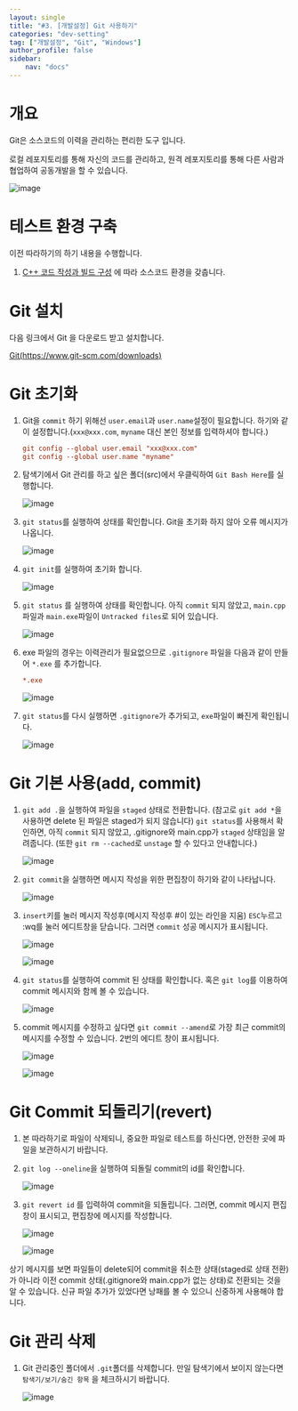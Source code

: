 ```yaml
---
layout: single
title: "#3. [개발설정] Git 사용하기"
categories: "dev-setting"
tag: ["개발설정", "Git", "Windows"]
author_profile: false
sidebar: 
    nav: "docs"
---
```


# 개요
Git은 소스코드의 이력을 관리하는 편리한 도구 입니다.

로컬 레포지토리를 통해 자신의 코드를 관리하고, 원격 레포지토리를 통해 다른 사람과 협업하여 공동개발을 할 수 있습니다.

![image](https://github.com/tango1202/tango1202.github.io/assets/133472501/c2210f25-51c3-404f-b9cf-6268ce50ee2e)

# 테스트 환경 구축

이전 따라하기의 하기 내용을 수행합니다.

1. [C++ 코드 작성과 빌드 구성](https://tango1202.github.io/dev-setting/dev-vscode-cpp/#c-%EC%BD%94%EB%93%9C-%EC%9E%91%EC%84%B1%EA%B3%BC-%EB%B9%8C%EB%93%9C-%EA%B5%AC%EC%84%B1) 에 따라 소스코드 환경을 갖춥니다.

# Git 설치

다음 링크에서 Git 을 다운로드 받고 설치합니다.

[Git(https://www.git-scm.com/downloads)](https://www.git-scm.com/downloads)

# Git 초기화

1. Git을 `commit` 하기 위해선 `user.email`과 `user.name`설정이 필요합니다. 하기와 같이 설정합니다.(`xxx@xxx.com`, `myname` 대신 본인 정보를 입력하셔야 합니다.)

    ```ini
    git config --global user.email "xxx@xxx.com"
    git config --global user.name "myname"
    ```

2. 탐색기에서 Git 관리를 하고 싶은 폴더(src)에서 우클릭하여 `Git Bash Here`를 실행합니다.

    ![image](https://github.com/tango1202/tango1202.github.io/assets/133472501/20cd10f2-0d6e-43e3-84b6-18c424612fdb)


3. `git status`를 실행하여 상태를 확인합니다. Git을 초기화 하지 않아 오류 메시지가 나옵니다.

    ![image](https://github.com/tango1202/tango1202.github.io/assets/133472501/a8058758-89bc-4d3f-848e-96cfad03091f)

4. `git init`를 실행하여 초기화 합니다.

    ![image](https://github.com/tango1202/tango1202.github.io/assets/133472501/e2b03af2-e486-4d90-9962-51ff0e506531)

5. `git status` 를 실행하여 상태를 확인합니다. 아직 `commit` 되지 않았고, `main.cpp`파일과 `main.exe`파일이 `Untracked files`로 되어 있습니다.

    ![image](https://github.com/tango1202/tango1202.github.io/assets/133472501/43fd8442-e92e-4e3e-8ddb-343691bc5823)

6. exe 파일의 경우는 이력관리가 필요없으므로 `.gitignore` 파일을 다음과 같이 만들어 `*.exe` 를 추가합니다.

    ```ini
    *.exe
    ```

    ![image](https://github.com/tango1202/tango1202.github.io/assets/133472501/fd16124a-57b5-4bf4-9142-0278671f4ca3)

7. `git status`를 다시 실행하면 `.gitignore`가 추가되고, `exe`파일이 빠진게 확인됩니다.

    ![image](https://github.com/tango1202/tango1202.github.io/assets/133472501/109645c0-7ab2-42c0-ae83-5f3ecd5102a6)

# Git 기본 사용(add, commit)

1. `git add .`을 실행하여 파일을 `staged` 상태로 전환합니다. (참고로 `git add *`을 사용하면 delete 된 파일은 staged가 되지 않습니다) `git status`를 사용해서 확인하면, 아직 `commit` 되지 않았고, .gitignore와 main.cpp가 `staged` 상태임을 알려줍니다. (또한 `git rm --cached`로 `unstage` 할 수 있다고 안내합니다.)

    ![image](https://github.com/tango1202/tango1202.github.io/assets/133472501/bbe3d5b8-788c-459e-84a7-f1bb9b802604)

2. `git commit`을 실행하면 메시지 작성을 위한 편집창이 하기와 같이 나타납니다.

    ![image](https://github.com/tango1202/tango1202.github.io/assets/133472501/a8068d32-bc59-41ee-90b3-225d1ef1536f)

3. `insert`키를 눌러 메시지 작성후(메시지 작성후 #이 있는 라인을 지움) `ESC`누르고 :wq를 눌러 에디트창을 닫습니다. 그러면 `commit` 성공 메시지가 표시됩니다.

    ![image](https://github.com/tango1202/tango1202.github.io/assets/133472501/5b20796a-2f05-44d8-bcb2-67c7f85f81a4)

    ![image](https://github.com/tango1202/tango1202.github.io/assets/133472501/649b438b-a6d2-466c-a481-327929703a8f)

4. `git status`를 실행하여 commit 된 상태를 확인합니다. 혹은 `git log`를 이용하여 commit 메시지와 함께 볼 수 있습니다.

    ![image](https://github.com/tango1202/tango1202.github.io/assets/133472501/7710acc4-03e4-4188-8d5e-d480df4e11b4)

5. commit 메시지를 수정하고 싶다면 `git commit --amend`로 가장 최근 commit의 메시지를 수정할 수 있습니다. 2번의 에디트 창이 표시됩니다.

    ![image](https://github.com/tango1202/tango1202.github.io/assets/133472501/3f6b8f2c-ca25-4a2b-98ce-5e4e1b8b5d08)

    ![image](https://github.com/tango1202/tango1202.github.io/assets/133472501/6ab95fab-c066-47c1-a2a4-2eaaf4310f35)

# Git Commit 되돌리기(revert)

1. 본 따라하기로 파일이 삭제되니, 중요한 파일로 테스트를 하신다면, 안전한 곳에 파일을 보관하시기 바랍니다.

2. `git log --oneline`을 실행하여 되돌릴 commit의 id를 확인합니다.

    ![image](https://github.com/tango1202/tango1202.github.io/assets/133472501/dc036320-3e0e-46e1-8398-6b45be99ba30)

3. `git revert id` 를 입력하여 commit을 되돌립니다. 그러면, commit 메시지 편집창이 표시되고, 편집창에 메시지를 작성합니다.

    ![image](https://github.com/tango1202/tango1202.github.io/assets/133472501/d0ac142d-9505-4daa-b982-f09d740c3311)

    ![image](https://github.com/tango1202/tango1202.github.io/assets/133472501/83fbdfdd-c689-4a7d-93e0-0f49bf23b917)

상기 메시지를 보면 파일들이 delete되어 commit을 취소한 상태(staged로 상태 전환)가 아니라 이전 commit 상태(.gitignore와 main.cpp가 없는 상태)로 전환되는 것을 알 수 있습니다. 신규 파일 추가가 있었다면 낭패를 볼 수 있으니 신중하게 사용해야 합니다.

# Git 관리 삭제

1. Git 관리중인 폴더에서 `.git`폴더를 삭제합니다. 만일 탐색기에서 보이지 않는다면 `탐색기/보기/숨긴 항목` 을 체크하시기 바랍니다.

    ![image](https://github.com/tango1202/tango1202.github.io/assets/133472501/87ecc2a1-b1e2-4893-a0d7-b716754a76ad)








